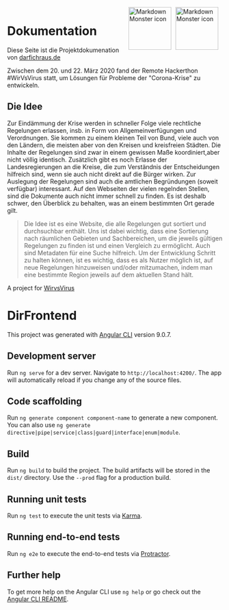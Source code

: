 <a href="https://wirvsvirushackathon.org" target="_blank">
<img src="https://github.com/darfichraus-de/darfichraus-de.github.io/blob/master/img/wirvsvirus/Logo_Projekt_01.png?raw=true)"
     alt="Markdown Monster icon"
     height="100"
     widht="10"
     style="float: right; margin-right: 10px" />
</a>

<a href="http://darfichraus.de/" target="_blank">
<img src="https://github.com/darfichraus-de/darfichraus-de.github.io/blob/master/img/logo_darf-ich-raus.png?raw=true)"
     alt="Markdown Monster icon"
     height="100"
     widht="20"
     style="float: right; margin-right: 10px" />
</a>

# Dokumentation

Diese Seite ist die Projektdokumenation von [darfichraus.de](https://darfichraus.de)

Zwischen dem 20. und 22. März 2020 fand der Remote Hackerthon #WirVsVirus statt, um Lösungen für Probleme der "Corona-Krise" zu entwickeln.

## Die Idee

Zur Eindämmung der Krise werden in schneller Folge viele rechtliche Regelungen erlassen, insb. in Form von Allgemeinverfügungen und Verordnungen. Sie kommen zu einem kleinen Teil von Bund, viele auch von den Ländern, die meisten aber von den Kreisen und kreisfreien Städten. Die Inhalte der Regelungen sind zwar in einem gewissen Maße koordiniert,aber nicht völlig identisch. Zusätzlich gibt es noch Erlasse der Landesregierungen an die Kreise, die zum Verständnis der Entscheidungen hilfreich sind, wenn sie auch nicht direkt auf die Bürger wirken. Zur Auslegung der Regelungen sind auch die amtlichen Begründungen (soweit verfügbar) interessant. Auf den Webseiten der vielen regelnden Stellen, sind die Dokumente auch nicht immer schnell zu finden. Es ist deshalb schwer, den Überblick zu behalten, was an einem bestimmten Ort gerade gilt.

> Die Idee ist es eine Website, die alle Regelungen gut sortiert und durchsuchbar enthält. Uns ist dabei wichtig, dass eine Sortierung nach räumlichen Gebieten und Sachbereichen, um die jeweils gültigen Regelungen zu finden ist und einen Vergleich zu ermöglicht. Auch sind Metadaten für eine Suche hilfreich. Um der Entwicklung Schritt zu halten können, ist es wichtig, dass es als Nutzer möglich ist, auf neue Regelungen hinzuweisen und/oder mitzumachen, indem man eine bestimmte Region jeweils auf dem aktuellen Stand hält.

A project for [WirvsVirus](https://wirvsvirushackathon.org/)


# DirFrontend

This project was generated with [Angular CLI](https://github.com/angular/angular-cli) version 9.0.7.

## Development server

Run `ng serve` for a dev server. Navigate to `http://localhost:4200/`. The app will automatically reload if you change any of the source files.

## Code scaffolding

Run `ng generate component component-name` to generate a new component. You can also use `ng generate directive|pipe|service|class|guard|interface|enum|module`.

## Build

Run `ng build` to build the project. The build artifacts will be stored in the `dist/` directory. Use the `--prod` flag for a production build.

## Running unit tests

Run `ng test` to execute the unit tests via [Karma](https://karma-runner.github.io).

## Running end-to-end tests

Run `ng e2e` to execute the end-to-end tests via [Protractor](http://www.protractortest.org/).

## Further help

To get more help on the Angular CLI use `ng help` or go check out the [Angular CLI README](https://github.com/angular/angular-cli/blob/master/README.md).

